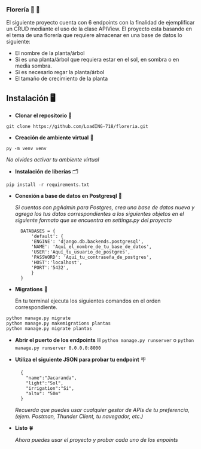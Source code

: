 ### Florería :sunflower: :white_flower:

El siguiente proyecto cuenta con 6 endpoints con la finalidad de ejemplificar un CRUD mediante el uso de la clase APIView. El proyecto esta basando en el tema de una florería que requiere almacenar en una base de datos lo siguiente:

- El nombre de la planta/árbol
- Si es una planta/árbol que requiera estar en el sol, en sombra o en media sombra.
- Si es necesario regar la planta/árbol
- El tamaño de crecimiento de la planta

## Instalación :desktop_computer:

+ **Clonar el repositorio** :link:
  
`git clone https://github.com/LoadING-718/floreria.git`
  
+ **Creación de ambiente virtual** :wrench:
 
`py -m venv venv`

  
  _No olvides activar tu ambiente virtual_
  
+ **Instalación de liberías** :card_index_dividers:

`pip install -r requirements.txt`
  
+ **Conexión a base de datos en Postgresql**  :electric_plug: <br>

  _Si cuentas con pgAdmin para Postgres, crea una base de datos nueva y agrega los tus datos correspondientes a los siguientes objetos en el siguiente formato que se encuentra en settings.py del proyecto_ 
        
        
        DATABASES = {
            'default': {
            'ENGINE': 'django.db.backends.postgresql',
            'NAME': 'Aquí_el_nombre_de_tu_base_de_datos',
            'USER':'Aquí_tu_usuario_de_postgres',
            'PASSWORD': 'Aquí_tu_contraseña_de_postgres',
            'HOST':'localhost',
            'PORT':'5432',
            }
        }

+ **Migrations** :page_with_curl:


  En tu terminal ejecuta los siguientes comandos en el orden correspondiente.
```
python manage.py migrate
python manage.py makemigrations plantas
python manage.py migrate plantas
```

+ **Abrir el puerto de los endpoints** :chains:
        `python manage.py runserver` o `python manage.py runserver 0.0.0.0:8000`
  
+ **Utiliza el siguiente JSON para probar tu endpoint**  :placard:
 
        {
          "name":"Jacaranda",
          "light":"Sol",
          "irrigation":"Si",
          "alto": "50m"
        }

  _Recuerda que puedes usar cualquier gestor de APIs de tu preferencia, (ejem. Postman, Thunder Client, tu navegador, etc.)_  
  
+ **Listo** :four_leaf_clover:

  _Ahora puedes usar el proyecto y probar cada uno de los enpoints_

